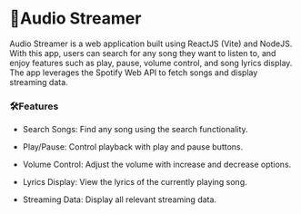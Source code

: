 # 🎵Audio Streamer


Audio Streamer is a web application built using ReactJS (Vite) and NodeJS. With this app, users can search for any song they want to listen to, and enjoy features such as play, pause, volume control, and song lyrics display. The app leverages the Spotify Web API to fetch songs and display streaming data.

### 🛠️Features
* Search Songs: Find any song using the search functionality.
  
* Play/Pause: Control playback with play and pause buttons.
  
* Volume Control: Adjust the volume with increase and decrease options.
  
* Lyrics Display: View the lyrics of the currently playing song.
  
* Streaming Data: Display all relevant streaming data.
